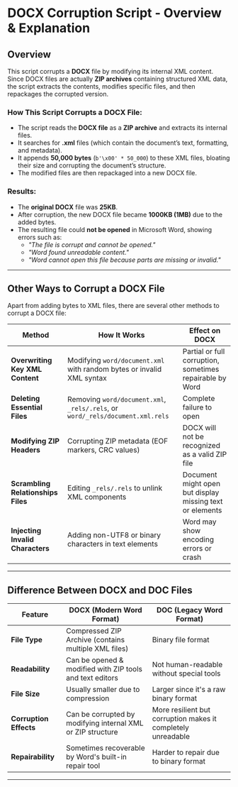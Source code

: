 # **DOCX Corruption Script - Overview & Explanation**  

## **Overview**  
This script corrupts a **DOCX** file by modifying its internal XML content. Since DOCX files are actually **ZIP archives** containing structured XML data, the script extracts the contents, modifies specific files, and then repackages the corrupted version.  

### **How This Script Corrupts a DOCX File:**  
- The script reads the **DOCX file** as a **ZIP archive** and extracts its internal files.  
- It searches for **.xml** files (which contain the document’s text, formatting, and metadata).  
- It appends **50,000 bytes** (`b'\x00' * 50_000`) to these XML files, bloating their size and corrupting the document’s structure.  
- The modified files are then repackaged into a new DOCX file.  

### **Results:**  
- The **original DOCX** file was **25KB**.  
- After corruption, the new DOCX file became **1000KB (1MB)** due to the added bytes.  
- The resulting file could **not be opened** in Microsoft Word, showing errors such as:  
  - *"The file is corrupt and cannot be opened."*  
  - *"Word found unreadable content."*  
  - *"Word cannot open this file because parts are missing or invalid."*  

---

## **Other Ways to Corrupt a DOCX File**  
Apart from adding bytes to XML files, there are several other methods to corrupt a DOCX file:  

| **Method**                         | **How It Works**                                                               | **Effect on DOCX**                                       |
| ---------------------------------- | ------------------------------------------------------------------------------ | -------------------------------------------------------- |
| **Overwriting Key XML Content**    | Modifying `word/document.xml` with random bytes or invalid XML syntax          | Partial or full corruption, sometimes repairable by Word |
| **Deleting Essential Files**       | Removing `word/document.xml`, `_rels/.rels`, or `word/_rels/document.xml.rels` | Complete failure to open                                 |
| **Modifying ZIP Headers**          | Corrupting ZIP metadata (EOF markers, CRC values)                              | DOCX will not be recognized as a valid ZIP file          |
| **Scrambling Relationships Files** | Editing `_rels/.rels` to unlink XML components                                 | Document might open but display missing text or elements |
| **Injecting Invalid Characters**   | Adding non-UTF8 or binary characters in text elements                          | Word may show encoding errors or crash                   |

---

## **Difference Between DOCX and DOC Files**  

| **Feature**            | **DOCX (Modern Word Format)**                               | **DOC (Legacy Word Format)**                                 |
| ---------------------- | ----------------------------------------------------------- | ------------------------------------------------------------ |
| **File Type**          | Compressed ZIP Archive (contains multiple XML files)        | Binary file format                                           |
| **Readability**        | Can be opened & modified with ZIP tools and text editors    | Not human-readable without special tools                     |
| **File Size**          | Usually smaller due to compression                          | Larger since it's a raw binary format                        |
| **Corruption Effects** | Can be corrupted by modifying internal XML or ZIP structure | More resilient but corruption makes it completely unreadable |
| **Repairability**      | Sometimes recoverable by Word's built-in repair tool        | Harder to repair due to binary format                        |

---
